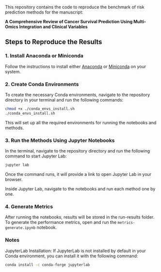 
This repository contains the code to reproduce the benchmark of risk prediction methods for the manuscript:

**A Comprehensive Review of Cancer Survival Prediction Using Multi-Omics Integration and Clinical Variables**

## Steps to Reproduce the Results

### 1. Install Anaconda or Miniconda
Follow the instructions to install either [Anaconda](https://www.anaconda.com/products/distribution) or [Miniconda](https://docs.conda.io/en/latest/miniconda.html) on your system.

### 2. Create Conda Environments
To create the necessary Conda environments, navigate to the repository directory in your terminal and run the following commands:

```bash
chmod +x ./conda_envs_install.sh
./conda_envs_install.sh
```
This will set up all the required environments for running the notebooks and methods.

### 3. Run the Methods Using Jupyter Notebooks
In the terminal, navigate to the repository directory and run the following command to start Jupyter Lab:

```bash
jupyter lab
```
Once the command runs, it will provide a link to open Jupyter Lab in your browser.

Inside Jupyter Lab, navigate to the notebooks and run each method one by one. 

### 4. Generate Metrics
After running the notebooks, results will be stored in the run-results folder. To generate the performance metrics, open and run the ```metrics-generate.ipynb``` notebook.

### Notes
JupyterLab Installation: If JupyterLab is not installed by default in your Conda environment, you can install it with the following command:

```bash
conda install -c conda-forge jupyterlab
```

